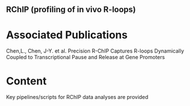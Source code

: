 ## RChIP (profiling of in vivo R-loops)

# Associated Publications
Chen,L., Chen, J-Y. et al. Precision R-ChIP Captures R-loops Dynamically Coupled to Transcriptional Pause and Release at Gene Promoters

# Content
Key pipelines/scripts for RChIP data analyses are provided
